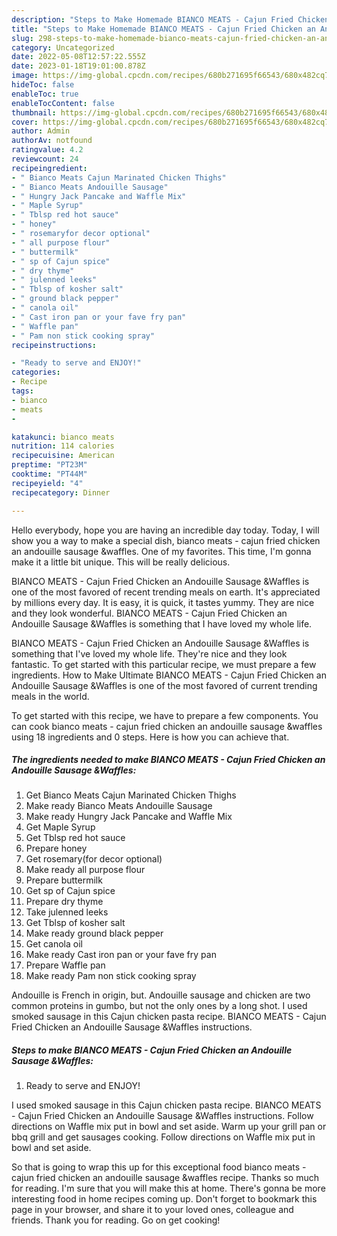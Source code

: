 ```yaml
---
description: "Steps to Make Homemade BIANCO MEATS - Cajun Fried Chicken an Andouille Sausage &amp;amp;Waffles"
title: "Steps to Make Homemade BIANCO MEATS - Cajun Fried Chicken an Andouille Sausage &amp;amp;Waffles"
slug: 298-steps-to-make-homemade-bianco-meats-cajun-fried-chicken-an-andouille-sausage-and-amp-waffles
category: Uncategorized
date: 2022-05-08T12:57:22.555Z
date: 2023-01-18T19:01:00.878Z
image: https://img-global.cpcdn.com/recipes/680b271695f66543/680x482cq70/bianco-meats-cajun-fried-chicken-an-andouille-sausage-waffles-recipe-main-photo.jpg
hideToc: false
enableToc: true
enableTocContent: false
thumbnail: https://img-global.cpcdn.com/recipes/680b271695f66543/680x482cq70/bianco-meats-cajun-fried-chicken-an-andouille-sausage-waffles-recipe-main-photo.jpg
cover: https://img-global.cpcdn.com/recipes/680b271695f66543/680x482cq70/bianco-meats-cajun-fried-chicken-an-andouille-sausage-waffles-recipe-main-photo.jpg
author: Admin
authorAv: notfound
ratingvalue: 4.2
reviewcount: 24
recipeingredient:
- " Bianco Meats Cajun Marinated Chicken Thighs"
- " Bianco Meats Andouille Sausage"
- " Hungry Jack Pancake and Waffle Mix"
- " Maple Syrup"
- " Tblsp red hot sauce"
- " honey"
- " rosemaryfor decor optional"
- " all purpose flour"
- " buttermilk"
- " sp of Cajun spice"
- " dry thyme"
- " julenned leeks"
- " Tblsp of kosher salt"
- " ground black pepper"
- " canola oil"
- " Cast iron pan or your fave fry pan"
- " Waffle pan"
- " Pam non stick cooking spray"
recipeinstructions:

- "Ready to serve and ENJOY!"
categories:
- Recipe
tags:
- bianco
- meats
- 

katakunci: bianco meats  
nutrition: 114 calories
recipecuisine: American
preptime: "PT23M"
cooktime: "PT44M"
recipeyield: "4"
recipecategory: Dinner

---
```



Hello everybody, hope you are having an incredible day today. Today, I will show you a way to make a special dish, bianco meats - cajun fried chicken an andouille sausage &amp;waffles. One of my favorites. This time, I'm gonna make it a little bit unique. This will be really delicious.

BIANCO MEATS - Cajun Fried Chicken an Andouille Sausage &amp;Waffles is one of the most favored of recent trending meals on earth. It's appreciated by millions every day. It is easy, it is quick, it tastes yummy. They are nice and they look wonderful. BIANCO MEATS - Cajun Fried Chicken an Andouille Sausage &amp;Waffles is something that I have loved my whole life.

BIANCO MEATS - Cajun Fried Chicken an Andouille Sausage &amp;Waffles is something that I&#39;ve loved my whole life. They&#39;re nice and they look fantastic. To get started with this particular recipe, we must prepare a few ingredients. How to Make Ultimate BIANCO MEATS - Cajun Fried Chicken an Andouille Sausage &amp;Waffles is one of the most favored of current trending meals in the world.


To get started with this recipe, we have to prepare a few components. You can cook bianco meats - cajun fried chicken an andouille sausage &amp;waffles using 18 ingredients and 0 steps. Here is how you can achieve that.

<!--inarticleads1-->

##### The ingredients needed to make BIANCO MEATS - Cajun Fried Chicken an Andouille Sausage &amp;Waffles:

1. Get  Bianco Meats Cajun Marinated Chicken Thighs
1. Make ready  Bianco Meats Andouille Sausage
1. Make ready  Hungry Jack Pancake and Waffle Mix
1. Get  Maple Syrup
1. Get  Tblsp red hot sauce
1. Prepare  honey
1. Get  rosemary(for decor optional)
1. Make ready  all purpose flour
1. Prepare  buttermilk
1. Get  sp of Cajun spice
1. Prepare  dry thyme
1. Take  julenned leeks
1. Get  Tblsp of kosher salt
1. Make ready  ground black pepper
1. Get  canola oil
1. Make ready  Cast iron pan or your fave fry pan
1. Prepare  Waffle pan
1. Make ready  Pam non stick cooking spray


Andouille is French in origin, but. Andouille sausage and chicken are two common proteins in gumbo, but not the only ones by a long shot. I used smoked sausage in this Cajun chicken pasta recipe. BIANCO MEATS - Cajun Fried Chicken an Andouille Sausage &amp;Waffles instructions. 

<!--inarticleads2-->

##### Steps to make BIANCO MEATS - Cajun Fried Chicken an Andouille Sausage &amp;Waffles:


1. Ready to serve and ENJOY!

I used smoked sausage in this Cajun chicken pasta recipe. BIANCO MEATS - Cajun Fried Chicken an Andouille Sausage &amp;Waffles instructions. Follow directions on Waffle mix put in bowl and set aside. Warm up your grill pan or bbq grill and get sausages cooking. Follow directions on Waffle mix put in bowl and set aside. 

So that is going to wrap this up for this exceptional food bianco meats - cajun fried chicken an andouille sausage &amp;waffles recipe. Thanks so much for reading. I'm sure that you will make this at home. There's gonna be more interesting food in home recipes coming up. Don't forget to bookmark this page in your browser, and share it to your loved ones, colleague and friends. Thank you for reading. Go on get cooking!
